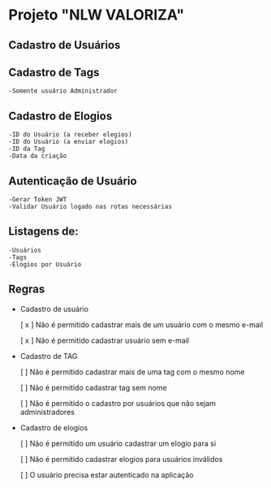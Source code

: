 # Projeto "NLW VALORIZA"
  ## Cadastro de Usuários

  ## Cadastro de Tags
    -Somente usuário Administrador
  ## Cadastro de Elogios
    -ID do Usuário (a receber elegios)
    -ID do Usuário (a enviar elogios)
    -ID da Tag
    -Data da criação

  ## Autenticação de Usuário
    -Gerar Token JWT
    -Validar Usuário logado nas rotas necessárias
  ## Listagens de:
    -Usuários
    -Tags
    -Elogios por Usuário

## Regras

- Cadastro de usuário

  [ x ] Não é permitido cadastrar mais de um usuário com o mesmo e-mail

  [ x ] Não é permitido cadastrar usuário sem e-mail

- Cadastro de TAG

  [ ] Não é permitido cadastrar mais de uma tag com o mesmo nome

  [ ] Não é permitido cadastrar tag sem nome

  [ ] Não é permitido o cadastro por usuários que não sejam administradores

- Cadastro de elogios

  [ ] Não é permitido um usuário cadastrar um elogio para si

  [ ] Não é permitido cadastrar elogios para usuários inválidos

  [ ] O usuário precisa estar autenticado na aplicação
